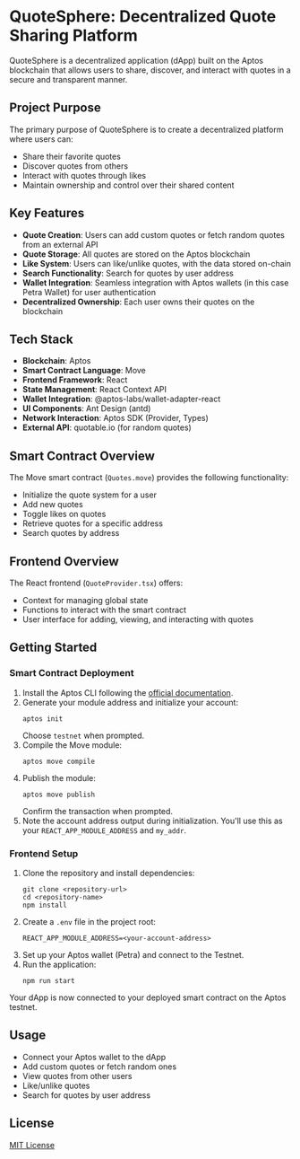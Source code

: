 # QuoteSphere: Decentralized Quote Sharing Platform

QuoteSphere is a decentralized application (dApp) built on the Aptos blockchain that allows users to share, discover, and interact with quotes in a secure and transparent manner.

## Project Purpose

The primary purpose of QuoteSphere is to create a decentralized platform where users can:
- Share their favorite quotes
- Discover quotes from others
- Interact with quotes through likes
- Maintain ownership and control over their shared content

## Key Features

- **Quote Creation**: Users can add custom quotes or fetch random quotes from an external API
- **Quote Storage**: All quotes are stored on the Aptos blockchain
- **Like System**: Users can like/unlike quotes, with the data stored on-chain
- **Search Functionality**: Search for quotes by user address
- **Wallet Integration**: Seamless integration with Aptos wallets (in this case Petra Wallet) for user authentication
- **Decentralized Ownership**: Each user owns their quotes on the blockchain

## Tech Stack

- **Blockchain**: Aptos
- **Smart Contract Language**: Move
- **Frontend Framework**: React
- **State Management**: React Context API
- **Wallet Integration**: @aptos-labs/wallet-adapter-react
- **UI Components**: Ant Design (antd)
- **Network Interaction**: Aptos SDK (Provider, Types)
- **External API**: quotable.io (for random quotes)

## Smart Contract Overview

The Move smart contract (`Quotes.move`) provides the following functionality:
- Initialize the quote system for a user
- Add new quotes
- Toggle likes on quotes
- Retrieve quotes for a specific address
- Search quotes by address

## Frontend Overview

The React frontend (`QuoteProvider.tsx`) offers:
- Context for managing global state
- Functions to interact with the smart contract
- User interface for adding, viewing, and interacting with quotes

## Getting Started

### Smart Contract Deployment

1. Install the Aptos CLI following the [official documentation](https://aptos.dev/cli-tools/aptos-cli-tool/install-aptos-cli).
2. Generate your module address and initialize your account:
   ```
   aptos init
   ```
   Choose `testnet` when prompted.
3. Compile the Move module:
   ```
   aptos move compile
   ```
4. Publish the module:
   ```
   aptos move publish
   ```
   Confirm the transaction when prompted.
5. Note the account address output during initialization. You'll use this as your `REACT_APP_MODULE_ADDRESS` and `my_addr`.

### Frontend Setup

1. Clone the repository and install dependencies:
   ```
   git clone <repository-url>
   cd <repository-name>
   npm install
   ```
2. Create a `.env` file in the project root:
   ```
   REACT_APP_MODULE_ADDRESS=<your-account-address>
   ```
3. Set up your Aptos wallet (Petra) and connect to the Testnet.
4. Run the application:
   ```
   npm run start
   ```

Your dApp is now connected to your deployed smart contract on the Aptos testnet.

## Usage

- Connect your Aptos wallet to the dApp
- Add custom quotes or fetch random ones
- View quotes from other users
- Like/unlike quotes
- Search for quotes by user address

## License

[MIT License](LICENSE)
